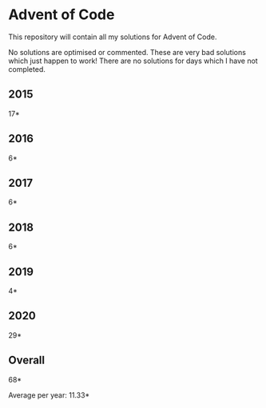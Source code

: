 # Advent of Code

This repository will contain all my solutions for Advent of Code.

No solutions are optimised or commented.  These are very bad solutions which just happen to work!
There are no solutions for days which I have not completed.

## 2015
17*

## 2016 
6*

## 2017
6*

## 2018
6*

## 2019
4*

## 2020
29*

## Overall
68*

Average per year: 11.33*
